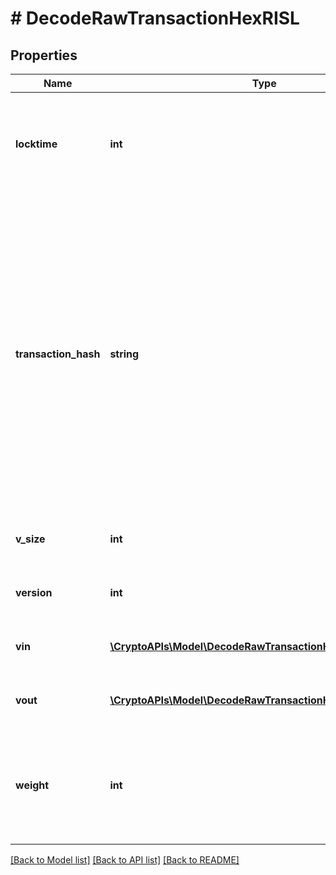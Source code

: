 # # DecodeRawTransactionHexRISL

## Properties

Name | Type | Description | Notes
------------ | ------------- | ------------- | -------------
**locktime** | **int** | Represents the time at which a particular transaction can be added to the blockchain |
**transaction_hash** | **string** | Represents the same as transactionId for account-based protocols like Ethereum, while it could be different in UTXO-based protocols like Bitcoin. E.g., in UTXO-based protocols hash is different from transactionId for SegWit transactions. |
**v_size** | **int** | Represents the virtual size of this transaction. |
**version** | **int** | Represents transaction version number. |
**vin** | [**\CryptoAPIs\Model\DecodeRawTransactionHexRISLVinInner[]**](DecodeRawTransactionHexRISLVinInner.md) | Represents the transaction inputs. |
**vout** | [**\CryptoAPIs\Model\DecodeRawTransactionHexRISLVoutInner[]**](DecodeRawTransactionHexRISLVoutInner.md) | Represents the transaction outputs. |
**weight** | **int** | Represents the size of a block, measured in weight units and including the segwit discount. | [optional]

[[Back to Model list]](../../README.md#models) [[Back to API list]](../../README.md#endpoints) [[Back to README]](../../README.md)
